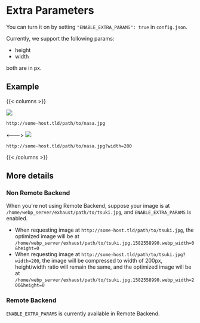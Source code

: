 # Extra Parameters

You can turn it on by setting `"ENABLE_EXTRA_PARAMS": true` in `config.json`.

Currently, we support the following params:

* height
* width

both are in px.

## Example

{{< columns >}}

<img src="/images/nasa.jpg"/>

`http://some-host.tld/path/to/nasa.jpg`

<--->
<img src="/images/nasa-200.jpg"/>

`http://some-host.tld/path/to/nasa.jpg?width=200`

{{< /columns >}}


## More details

### Non Remote Backend

When you're not using Remote Backend, suppose your image is at `/home/webp_server/exhaust/path/to/tsuki.jpg`, and `ENABLE_EXTRA_PARAMS` is enabled.

* When requesting image at `http://some-host.tld/path/to/tsuki.jpg`, the optimized image will be at `/home/webp_server/exhaust/path/to/tsuki.jpg.1582558990.webp_width=0&height=0`
* When requesting image at `http://some-host.tld/path/to/tsuki.jpg?width=200`, the image will be compressed to width of 200px, height/width ratio will remain the same, and the optimized image will be at `/home/webp_server/exhaust/path/to/tsuki.jpg.1582558990.webp_width=200&height=0`

### Remote Backend

`ENABLE_EXTRA_PARAMS` is currently available in Remote Backend.